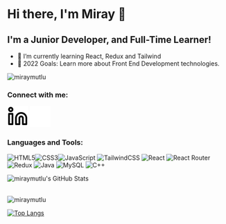# Hi there, I'm Miray 👋

## I'm a Junior Developer, and Full-Time Learner!

- 🌱 I’m currently learning React, Redux and Tailwind
- 🥅 2022 Goals: Learn more about Front End Development technologies.

<p align="left"> <img src="https://komarev.com/ghpvc/?username=miraymutlu&label=Profile%20views&color=blueviolet&style=flat" alt="miraymutlu" /> </p>

### Connect with me:

[![website](./img/linkedin-light.svg)](https://www.linkedin.com/in/miray-mutlu#gh-light-mode-only)
[![website](./img/linkedin-dark.svg)](https://www.linkedin.com/in/miray-mutlu#gh-dark-mode-only)
&nbsp;&nbsp;

### Languages and Tools:

 ![HTML5](https://img.shields.io/badge/html5-%23E34F26.svg?style=for-the-badge&logo=html5&logoColor=white)![CSS3](https://img.shields.io/badge/css3-%231572B6.svg?style=for-the-badge&logo=css3&logoColor=white)![JavaScript](https://img.shields.io/badge/javascript-%23323330.svg?style=for-the-badge&logo=javascript&logoColor=%23F7DF1E) ![TailwindCSS](https://img.shields.io/badge/Tailwind_CSS-38B2AC?style=for-the-badge&logo=tailwind-css&logoColor=white) ![React](https://img.shields.io/badge/react-%2320232a.svg?style=for-the-badge&logo=react&logoColor=%2361DAFB) ![React Router](https://img.shields.io/badge/React_Router-CA4245?style=for-the-badge&logo=react-router&logoColor=white) ![Redux](https://img.shields.io/badge/Redux-593D88?style=for-the-badge&logo=redux&logoColor=white) ![Java](https://img.shields.io/badge/java-%23ED8B00.svg?style=for-the-badge&logo=java&logoColor=white) ![MySQL](https://img.shields.io/badge/mysql-%2300f.svg?style=for-the-badge&logo=mysql&logoColor=white) ![C++](https://img.shields.io/badge/C%2B%2B-00599C?style=for-the-badge&logo=c%2B%2B&logoColor=white)

<img align="left" alt="miraymutlu's GitHub Stats" src="https://github-readme-stats.vercel.app/api?username=miraymutlu&show_icons=true&hide_border=false&title_color=ff652f&icon_color=FFE400&bg_color=09131B&text_color=ffffff&border_color=0c1a25" />

<br />
<br />

<p><img align="center" src="https://github-readme-streak-stats.herokuapp.com/?user=miraymutlu&" alt="miraymutlu" /></p>

[![Top Langs](https://github-readme-stats.vercel.app/api/top-langs/?username=miraymutlu&layout=compact)](https://github.com/anuraghazra/github-readme-stats)

[linkedin]: https://www.linkedin.com/in/miray-mutlu

